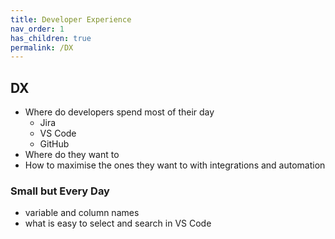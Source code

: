 ```yaml
---
title: Developer Experience
nav_order: 1
has_children: true
permalink: /DX
---
```


## DX

- Where do developers spend most of their day
  - Jira
  - VS Code
  - GitHub
- Where do they want to
- How to maximise the ones they want to with integrations and automation

### Small but Every Day

- variable and column names
- what is easy to select and search in VS Code
